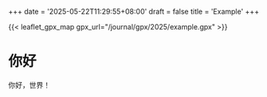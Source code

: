 +++
date = '2025-05-22T11:29:55+08:00'
draft = false 
title = 'Example'
+++

{{< leaflet_gpx_map gpx_url="/journal/gpx/2025/example.gpx" >}}

# 你好

你好，世界！

